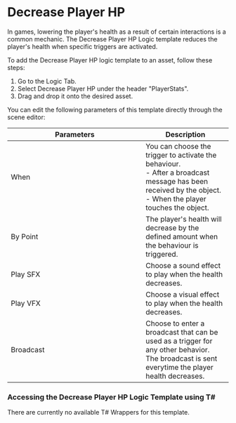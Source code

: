 # Decrease Player HP

In games, lowering the player's health as a result of certain interactions is a common mechanic. The Decrease Player HP Logic template reduces the player's health when specific triggers are activated.

To add the Decrease Player HP logic template to an asset, follow these steps:

1. Go to the Logic Tab.
2. Select Decrease Player HP under the header "PlayerStats".
3. Drag and drop it onto the desired asset.

You can edit the following parameters of this template directly through the scene editor:

<table><thead><tr><th width="291">Parameters</th><th>Description</th></tr></thead><tbody><tr><td>When</td><td>You can choose the trigger to activate the behaviour.<br>- After a broadcast message has been received by the object.<br>- When the player touches the object.</td></tr><tr><td>By Point</td><td>The player's health will decrease by the defined amount when the behaviour is triggered.</td></tr><tr><td>Play SFX</td><td>Choose a sound effect to play when the health decreases.</td></tr><tr><td>Play VFX</td><td>Choose a visual effect to play when the health decreases.</td></tr><tr><td>Broadcast</td><td>Choose to enter a broadcast that can be used as a trigger for any other behavior. <br>The broadcast is sent everytime the player health decreases.</td></tr></tbody></table>

### Accessing the Decrease Player HP Logic Template using T\#

There are currently no available T# Wrappers for this template.&#x20;

